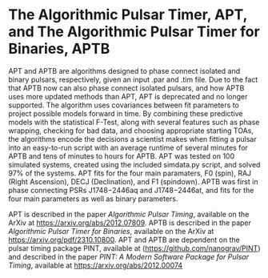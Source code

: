 # The Algorithmic Pulsar Timer, APT, and The Algorithmic Pulsar Timer for Binaries, APTB
APT and APTB are algorithms designed to phase connect isolated and binary pulsars, respectively, given an input .par and .tim file. Due to the fact that APTB now can also phase connect isolated pulsars, and how APTB uses more updated methods than APT, APT is deprecated and no longer supported. The algorithm uses covariances between fit parameters to project possible models forward in time. By combining these predictive models with the statistical F-Test, along with several features such as phase wrapping, checking for bad data, and choosing appropriate starting TOAs, the algorithms encode the decisions a scientist makes when fitting a pulsar into an easy-to-run script with an average runtime of several minutes for APTB and tens of minutes to hours for APTB. APT was tested on 100 simulated systems, created using the included simdata.py script, and solved 97% of the systems. APT fits for the four main paramaters, F0 (spin), RAJ (Right Ascension), DECJ (Declination), and F1 (spindown). APTB was first in phase connecting PSRs J1748−2446aq and J1748−2446at, and fits for the four main parameters as well as binary parameters. 

APT is described in the paper *Algorithmic Pulsar Timing*, available on the ArXiv at https://arxiv.org/abs/2012.07809. 
APTB is described in the paper *Algorithmic Pulsar Timer for Binaries*, available on the ArXiv at https://arxiv.org/pdf/2310.10800. 
APT and APTB are dependent on the pulsar timing package PINT, available at (https://github.com/nanograv/PINT) and described in the paper *PINT: A Modern Software Package for Pulsar Timing*, available at https://arxiv.org/abs/2012.00074
